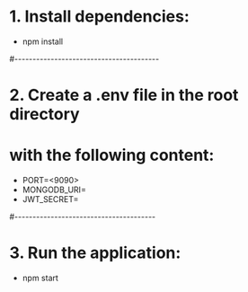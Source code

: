 # 1. Install dependencies:
- npm install

#----------------------------------------

# 2. Create a .env file in the root directory
# with the following content:

- PORT=<9090>
- MONGODB_URI=<your-mongodb-uri>
- JWT_SECRET=<your-secret-key>

#---------------------------------------

# 3. Run the application:
- npm start
